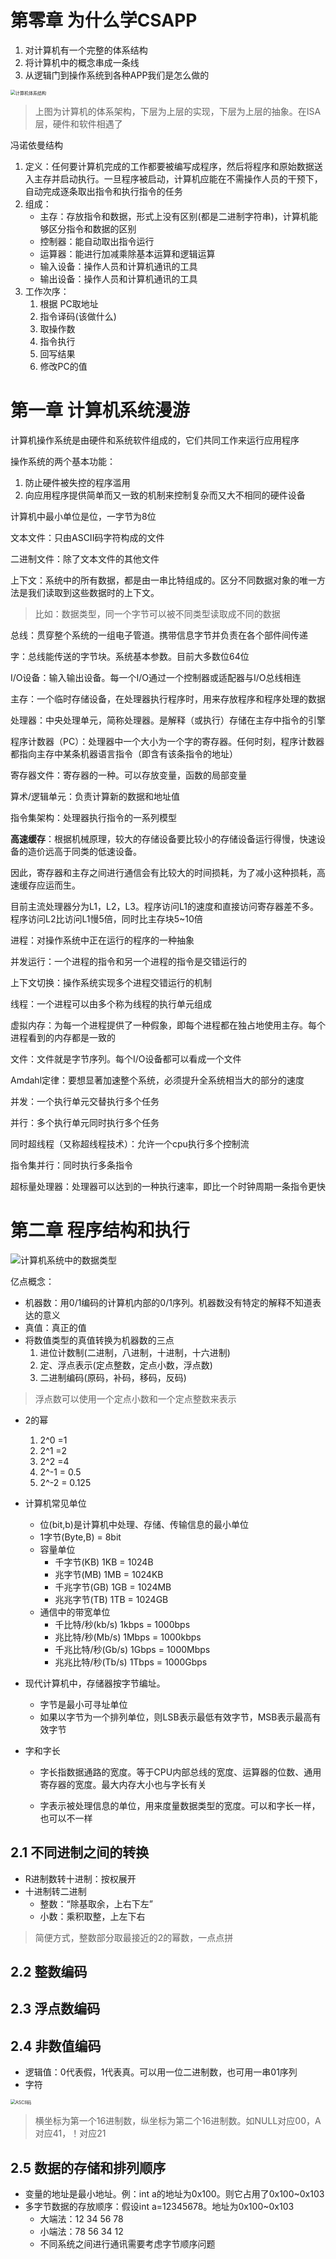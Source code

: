 # 第零章 为什么学CSAPP

1. 对计算机有一个完整的体系结构
2. 将计算机中的概念串成一条线
3. 从逻辑门到操作系统到各种APP我们是怎么做的

<img src="C:\Users\20711\Desktop\计算机体系结构.png" alt="计算机体系结构" style="zoom:50%;" />

> 上图为计算机的体系架构，下层为上层的实现，下层为上层的抽象。在ISA层，硬件和软件相遇了

冯诺依曼结构

1. 定义：任何要计算机完成的工作都要被编写成程序，然后将程序和原始数据送入主存并启动执行。一旦程序被启动，计算机应能在不需操作人员的干预下，自动完成逐条取出指令和执行指令的任务
2. 组成：
   - 主存：存放指令和数据，形式上没有区别(都是二进制字符串)，计算机能够区分指令和数据的区别
   - 控制器：能自动取出指令运行
   - 运算器：能进行加减乘除基本运算和逻辑运算
   - 输入设备：操作人员和计算机通讯的工具
   - 输出设备：操作人员和计算机通讯的工具
3. 工作次序：
   1. 根据 PC取地址
   2. 指令译码(该做什么)
   3. 取操作数
   4. 指令执行
   5. 回写结果
   6. 修改PC的值

# 第一章 计算机系统漫游

计算机操作系统是由硬件和系统软件组成的，它们共同工作来运行应用程序

操作系统的两个基本功能：

1. 防止硬件被失控的程序滥用
2. 向应用程序提供简单而又一致的机制来控制复杂而又大不相同的硬件设备



计算机中最小单位是位，一字节为8位

文本文件：只由ASCII码字符构成的文件

二进制文件：除了文本文件的其他文件

上下文：系统中的所有数据，都是由一串比特组成的。区分不同数据对象的唯一方法是我们读取到这些数据时的上下文。

> 比如：数据类型，同一个字节可以被不同类型读取成不同的数据



总线：贯穿整个系统的一组电子管道。携带信息字节并负责在各个部件间传递

字：总线能传送的字节块。系统基本参数。目前大多数位64位

I/O设备：输入输出设备。每一个I/O通过一个控制器或适配器与I/O总线相连

主存：一个临时存储设备，在处理器执行程序时，用来存放程序和程序处理的数据

处理器：中央处理单元，简称处理器。是解释（或执行）存储在主存中指令的引擎

程序计数器（PC）：处理器中一个大小为一个字的寄存器。任何时刻，程序计数器都指向主存中某条机器语言指令（即含有该条指令的地址）

寄存器文件：寄存器的一种。可以存放变量，函数的局部变量

算术/逻辑单元：负责计算新的数据和地址值

指令集架构：处理器执行指令的一系列模型



**高速缓存**：根据机械原理，较大的存储设备要比较小的存储设备运行得慢，快速设备的造价远高于同类的低速设备。

因此，寄存器和主存之间进行通信会有比较大的时间损耗，为了减小这种损耗，高速缓存应运而生。

目前主流处理器分为L1，L2，L3。程序访问L1的速度和直接访问寄存器差不多。程序访问L2比访问L1慢5倍，同时比主存块5~10倍



进程：对操作系统中正在运行的程序的一种抽象

并发运行：一个进程的指令和另一个进程的指令是交错运行的

上下文切换：操作系统实现多个进程交错运行的机制

线程：一个进程可以由多个称为线程的执行单元组成

虚拟内存：为每一个进程提供了一种假象，即每个进程都在独占地使用主存。每个进程看到的内存都是一致的

文件：文件就是字节序列。每个I/O设备都可以看成一个文件



Amdahl定律：要想显著加速整个系统，必须提升全系统相当大的部分的速度

并发：一个执行单元交替执行多个任务

并行：多个执行单元同时执行多个任务

同时超线程（又称超线程技术）：允许一个cpu执行多个控制流

指令集并行：同时执行多条指令

超标量处理器：处理器可以达到的一种执行速率，即比一个时钟周期一条指令更快



# 第二章 程序结构和执行

![计算机系统中的数据类型](C:\Users\20711\Desktop\计算机系统中的数据类型.png)

亿点概念：

- 机器数：用0/1编码的计算机内部的0/1序列。机器数没有特定的解释不知道表达的意义
- 真值：真正的值
- 将数值类型的真值转换为机器数的三点
  1. 进位计数制(二进制，八进制，十进制，十六进制)
  2. 定、浮点表示(定点整数，定点小数，浮点数)
  3. 二进制编码(原码，补码，移码，反码)

> 浮点数可以使用一个定点小数和一个定点整数来表示

- 2的幂

  1. 2^0 =1
  2. 2^1 =2
  3. 2^2 =4
  4. 2^-1 = 0.5
  5. 2^-2 = 0.125

- 计算机常见单位

  - 位(bit,b)是计算机中处理、存储、传输信息的最小单位
  - 1字节(Byte,B) = 8bit
  - 容量单位
    - 千字节(KB)	1KB = 1024B
    - 兆字节(MB)   1MB = 1024KB
    - 千兆字节(GB) 1GB = 1024MB
    - 兆兆字节(TB)   1TB = 1024GB
  - 通信中的带宽单位
    - 千比特/秒(kb/s)	1kbps = 1000bps
    - 兆比特/秒(Mb/s)   1Mbps = 1000kbps
    - 千兆比特/秒(Gb/s) 1Gbps = 1000Mbps
    - 兆兆比特/秒(Tb/s)   1Tbps = 1000Gbps

- 现代计算机中，存储器按字节编址。

  - 字节是最小可寻址单位
  - 如果以字节为一个排列单位，则LSB表示最低有效字节，MSB表示最高有效字节

- 字和字长

  - 字长指数据通路的宽度。等于CPU内部总线的宽度、运算器的位数、通用寄存器的宽度。最大内存大小也与字长有关

  - 字表示被处理信息的单位，用来度量数据类型的宽度。可以和字长一样， 也可以不一样

    

## 2.1 不同进制之间的转换

- R进制数转十进制：按权展开
- 十进制转二进制
  - 整数：“除基取余，上右下左”
  - 小数：乘积取整，上左下右

> 简便方式，整数部分取最接近的2的幂数，一点点拼

## 2.2 整数编码

## 2.3 浮点数编码

## 2.4 非数值编码

- 逻辑值：0代表假，1代表真。可以用一位二进制数，也可用一串01序列
- 字符

<img src="C:\Users\20711\Pictures\Screenshots\ASCII码.png" alt="ASCII码" style="zoom:50%;" />

> 横坐标为第一个16进制数，纵坐标为第二个16进制数。如NULL对应00，A对应41，！对应21

## 2.5 数据的存储和排列顺序

- 变量的地址是最小地址。例：int a的地址为0x100。则它占用了0x100~0x103
- 多字节数据的存放顺序：假设int a=12345678。地址为0x100~0x103
  - 大端法：12 34 56 78
  - 小端法：78 56 34 12
  - 不同系统之间进行通讯需要考虑字节顺序问题



